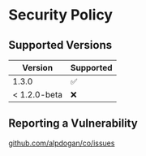 # Security Policy

## Supported Versions

| Version | Supported          |
| ------- | ------------------ |
| 1.3.0   | :white_check_mark: |
| < 1.2.0-beta   | :x:                |

## Reporting a Vulnerability

[github.com/alpdogan/co/issues](https://github.com/alpdogan/co/issues)
